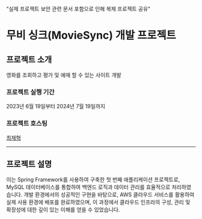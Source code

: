 "실제 프로젝트 보안 관련 문서 포함으로 인해 복제 프로젝트 공유"

# 무비 싱크(MovieSync) 개발 프로젝트

## 프로젝트 소개

영화를 조회하고 평가 및 예매 할 수 있는 사이트 개발

### 프로젝트 실행 기간

2023년 6월 19일부터 2024년 7월 19일까지

### 프로젝트 호스팅

[최재혁](https://github.com/jaehyuuk)

---

## 프로젝트 설명

이는 Spring Framework를 사용하여 구축한 첫 번째 애플리케이션 프로젝트로, MySQL 데이터베이스를 통합하여 백엔드 로직과 데이터 관리를 효율적으로 처리하였습니다. 개발 환경에서의 성공적인 구현을 바탕으로, AWS 클라우드 서비스를 활용하여 실제 사용 환경에 배포를 완료하였으며, 이 과정에서 클라우드 인프라의 구성, 관리 및 확장성에 대한 깊이 있는 이해를 얻을 수 있었습니다.
